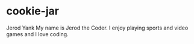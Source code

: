 # cookie-jar
Jerod Yank
My name is Jerod the Coder. I enjoy playing sports and video games and I love coding.
